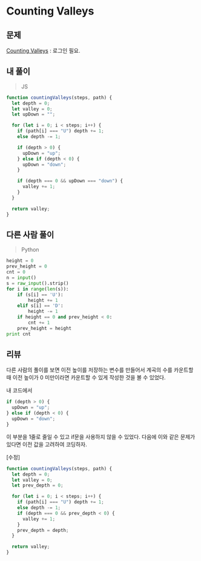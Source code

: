 # Counting Valleys

## 문제

[Counting Valleys](https://www.hackerrank.com/challenges/counting-valleys/problem?h_l=interview&playlist_slugs%5B%5D=interview-preparation-kit&playlist_slugs%5B%5D=warmup) : 로그인 필요.

## 내 풀이

> JS

```js
function countingValleys(steps, path) {
  let depth = 0;
  let valley = 0;
  let upDown = "";

  for (let i = 0; i < steps; i++) {
    if (path[i] === "U") depth += 1;
    else depth -= 1;

    if (depth > 0) {
      upDown = "up";
    } else if (depth < 0) {
      upDown = "down";
    }

    if (depth === 0 && upDown === "down") {
      valley += 1;
    }
  }

  return valley;
}
```

## 다른 사람 풀이

> Python

```python
height = 0
prev_height = 0
cnt = 0
n = input()
s = raw_input().strip()
for i in range(len(s)):
    if (s[i] == 'U'):
        height += 1
    elif s[i] == 'D':
        height -= 1
    if height == 0 and prev_height < 0:
        cnt += 1
    prev_height = height
print cnt
```

## 리뷰

다른 사람의 풀이를 보면 이전 높이를 저장하는 변수를 만들어서 계곡의 수를 카운트할 때 이전 높이가 0 미만이라면 카운트할 수 있게 작성한 것을 볼 수 있었다.

내 코드에서

```js
if (depth > 0) {
  upDown = "up";
} else if (depth < 0) {
  upDown = "down";
}
```

이 부분을 1줄로 줄일 수 있고 if문을 사용하지 않을 수 있었다.
다음에 이와 같은 문제가 있다면 이전 값을 고려하여 코딩하자.

[수정]

```js
function countingValleys(steps, path) {
  let depth = 0;
  let valley = 0;
  let prev_depth = 0;

  for (let i = 0; i < steps; i++) {
    if (path[i] === "U") depth += 1;
    else depth -= 1;
    if (depth === 0 && prev_depth < 0) {
      valley += 1;
    }
    prev_depth = depth;
  }

  return valley;
}
```
